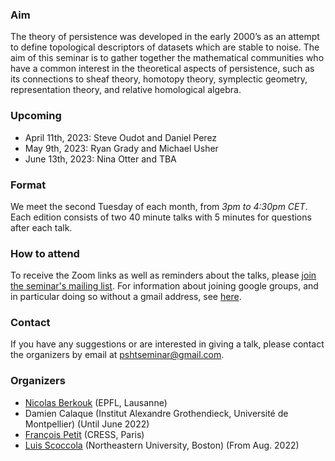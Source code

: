### Aim
The theory of persistence was developed in the early 2000’s as an attempt to define topological descriptors of datasets which are stable to noise.
The aim of this seminar is to gather together the mathematical communities who have a common interest in the theoretical aspects of persistence, such as its connections to sheaf theory, homotopy theory, symplectic geometry, representation theory, and relative homological algebra.


### Upcoming

- April 11th, 2023: Steve Oudot and Daniel Perez 
- May 9th, 2023: Ryan Grady and Michael Usher
- June 13th, 2023: Nina Otter and TBA


### Format
We meet the second Tuesday of each month, from *3pm to 4:30pm CET*.
Each edition consists of two 40 minute talks with 5 minutes for questions after each talk.


### How to attend
To receive the Zoom links as well as reminders about the talks, please [join the seminar's mailing list](https://groups.google.com/g/psht-seminar).
For information about joining google groups, and in particular doing so without a gmail address, see [here](https://support.google.com/groups/answer/1067205).


### Contact
If you have any suggestions or are interested in giving a talk, please contact the organizers by email at [pshtseminar@gmail.com](mailto:pshtseminar@gmail.com).


### Organizers
- [Nicolas Berkouk](https://nberkouk.github.io/index.html) (EPFL, Lausanne)
- Damien Calaque (Institut Alexandre Grothendieck, Université de Montpellier) (Until June 2022)
- [François Petit](https://fpetit.org/) (CRESS, Paris)
- [Luis Scoccola](https://luisscoccola.github.io) (Northeastern University, Boston) (From Aug. 2022)
